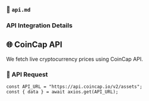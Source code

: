 ### 📄 **`api.md`** 

### **API Integration Details**

## 🌐 CoinCap API

We fetch live cryptocurrency prices using CoinCap API.

### **🔹 API Request**
```tsx
const API_URL = "https://api.coincap.io/v2/assets";
const { data } = await axios.get(API_URL);
